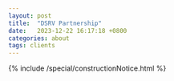 ```yaml
---
layout: post
title:  "DSRV Partnership"
date:   2023-12-22 16:17:18 +0800
categories: about
tags: clients
---
```



{% include /special/constructionNotice.html %}
